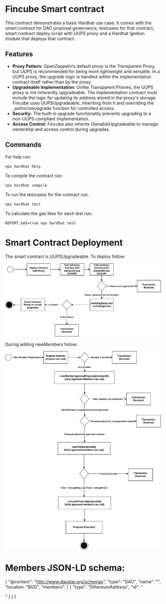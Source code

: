 # Fincube Smart contract

This contract demonstrates a basic Hardhat use case. It comes with the smart contract for DAO proposal governance, testcases for that contract, smart contract deploy script with UUPS proxy and a Hardhat Ignition module that deploys that contract.

 ## Features

- **Proxy Pattern:** OpenZeppelin’s default proxy is the Transparent Proxy, but UUPS is recommended for being more lightweight and versatile. In a UUPS proxy, the upgrade logic is handled within the implementation contract itself rather than by the proxy.
- **Upgradeable Implementation:** Unlike Transparent Proxies, the UUPS proxy is not inherently upgradeable. The implementation contract must include the logic for updating its address stored in the proxy's storage. Fincube uses UUPSUpgradeable, inheriting from it and overriding the _authorizeUpgrade function for controlled access.
- **Security:** The built-in upgrade functionality prevents upgrading to a non-UUPS compliant implementation.
- **Access Control:** Fincube also inherits OwnableUpgradeable to manage ownership and access control during upgrades.

## Commands

For help run: 
```shell
npx hardhat help
```
To compile the contract run: 
```shell
npx hardhat compile
```
To run the testcases for the contract run: 
```shell
npx hardhat test
```
To calculate the gas fees for each test run:
```shell
REPORT_GAS=true npx hardhat test
```

# Smart Contract Deployment 
The smart contract is UUPSUpgradeable. To deploy follow:

![Deploy contract flow](deploy-contract.jpg)

During adding newMembers follow:

![Approve member flow](member-proposal.jpg)

# Members JSON-LD schema:
{
    "@context": "<http://www.daostar.org/schemas>",
    "type": "DAO",
    "name": "<name of the DAO>",
    "location: "BGD",
    "members": [
        {
            "type": "EthereumAddress",
            "id": "<address or other identifier>"
        }
    ]
}
